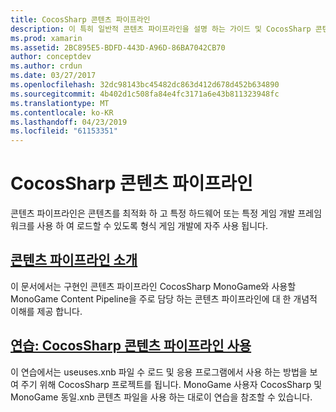 ```yaml
---
title: CocosSharp 콘텐츠 파이프라인
description: 이 특히 일반적 콘텐츠 파이프라인을 설명 하는 가이드 및 CocosSharp 콘텐츠 파이프라인에 대 한 링크를 문서화 합니다.
ms.prod: xamarin
ms.assetid: 2BC895E5-BDFD-443D-A96D-86BA7042CB70
author: conceptdev
ms.author: crdun
ms.date: 03/27/2017
ms.openlocfilehash: 32dc98143bc45482dc863d412d678d452b634890
ms.sourcegitcommit: 4b402d1c508fa84e4fc3171a6e43b811323948fc
ms.translationtype: MT
ms.contentlocale: ko-KR
ms.lasthandoff: 04/23/2019
ms.locfileid: "61153351"
---
```

# <a name="cocossharp-content-pipeline"></a>CocosSharp 콘텐츠 파이프라인

콘텐츠 파이프라인은 콘텐츠를 최적화 하 고 특정 하드웨어 또는 특정 게임 개발 프레임 워크를 사용 하 여 로드할 수 있도록 형식 게임 개발에 자주 사용 됩니다.

##  <a name="introduction-to-content-pipelinesgraphics-gamescocossharpcontent-pipelineintroductionmd"></a>[콘텐츠 파이프라인 소개](~/graphics-games/cocossharp/content-pipeline/introduction.md)

이 문서에서는 구현인 콘텐츠 파이프라인 CocosSharp MonoGame와 사용할 MonoGame Content Pipeline을 주로 담당 하는 콘텐츠 파이프라인에 대 한 개념적 이해를 제공 합니다.

##  <a name="walkthrough--using-the-content-pipeline-with-cocossharpgraphics-gamescocossharpcontent-pipelinewalkthroughmd"></a>[연습: CocosSharp 콘텐츠 파이프라인 사용](~/graphics-games/cocossharp/content-pipeline/walkthrough.md)

이 연습에서는 useuses.xnb 파일 수 로드 및 응용 프로그램에서 사용 하는 방법을 보여 주기 위해 CocosSharp 프로젝트를 됩니다.  MonoGame 사용자 CocosSharp 및 MonoGame 동일.xnb 콘텐츠 파일을 사용 하는 대로이 연습을 참조할 수 있습니다.  
